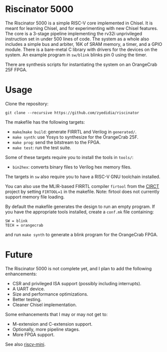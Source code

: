# Riscinator 5000

The Riscinator 5000 is a simple RISC-V core implemented in Chisel. It is meant
for learning Chisel, and for experimenting with new Chisel features. The core
is a 3-stage pipeline implementing the rv32i unprivileged instruction set in
under 500 lines of code. The system as a whole also includes a simple bus and
arbiter, 16K of SRAM memory, a timer, and a GPIO module. There is a bare-metal
C library with drivers for the devices on the system. An example program in
`sw/blink` blinks pin 0 using the timer.

There are synthesis scripts for instantiating the system on an OrangeCrab 25F
FPGA.

# Usage

Clone the repository:

```
git clone --recursive https://github.com/zyedidia/riscinator
```

The makefile has the following targets:

* `make`/`make build`: generate FIRRTL and Verilog in `generated/`.
* `make synth`: use Yosys to synthesize for the OrangeCrab 25F.
* `make prog`: send the bitstream to the FPGA.
* `make test`: run the test suite.

Some of these targets require you to install the tools in `tools/`:

* `bin2hex`: converts binary files to Verilog hex memory files.

The targets in `sw` also require you to have a RISC-V GNU toolchain installed.

You can also use the MLIR-based FIRRTL compiler `firtool` from the
[CIRCT](https://github.com/llvm/circt) project by setting `FIRTOOL=1` in the
makefile. Note: firtool does not currently support memory file loading.

By default the makefile generates the design to run an empty program. If you
have the appropriate tools installed, create a `conf.mk` file containing:

```
SW = blink
TECH = orangecrab
```

and run `make synth` to generate a blink program for the OrangeCrab FPGA.

# Future

The Riscinator 5000 is not complete yet, and I plan to add the following
enhancements:

* CSR and privileged ISA support (possibly including interrupts).
* A UART device.
* Size and performance optimizations.
* Better testing.
* Cleaner Chisel implementation.

Some enhancements that I may or may not get to:

* M-extension and C-extension support.
* Optionally, more pipeline stages.
* More FPGA support.

See also [riscv-mini](https://github.com/ucb-bar/riscv-mini).
